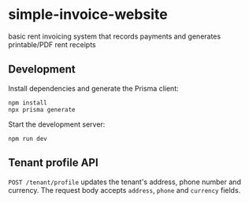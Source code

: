 # simple-invoice-website

basic rent invoicing system that records payments and generates printable/PDF rent receipts

## Development

Install dependencies and generate the Prisma client:

```
npm install
npx prisma generate
```

Start the development server:

```
npm run dev
```

## Tenant profile API

`POST /tenant/profile` updates the tenant's address, phone number and currency.
The request body accepts `address`, `phone` and `currency` fields.
